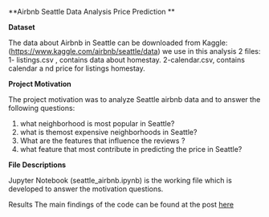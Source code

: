 **Airbnb Seattle Data Analysis Price Prediction **

**Dataset**

The data about Airbnb in Seattle can be downloaded from Kaggle:  (https://www.kaggle.com/airbnb/seattle/data)
we use in this analysis 2 files:
1- listings.csv , contains data about homestay.
2-calendar.csv, contains calendar a nd price for listings homestay.

**Project Motivation** 

The project motivation was to analyze Seattle airbnb data and to answer the following questions:

 1. what neighborhood is most popular in Seattle?  
 2. what is themost expensive neighborhoods in Seattle?  
 3. What are the features that influence the reviews ?  
 4. what feature that most contribute in predicting the price in Seattle?

**File Descriptions** 

Jupyter Notebook (seattle_airbnb.ipynb) is the working file which is developed to answer the motivation questions.

Results The main findings of the code can be found at the post [here](https://medium.com/@maleksaati/seattle-airbnbs-data-analysis-132c9d74d13a) 